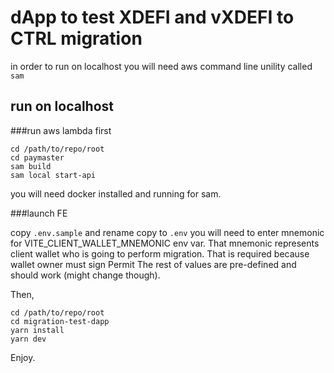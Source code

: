 # dApp to test XDEFI and vXDEFI to CTRL migration

in order to run on localhost you will need aws command line unility called `sam`

## run on localhost

###run aws lambda first

```
cd /path/to/repo/root
cd paymaster
sam build
sam local start-api
```

you will need docker installed and running for sam.

###launch FE

copy `.env.sample` and rename copy to `.env`
you will need to enter mnemonic for VITE_CLIENT_WALLET_MNEMONIC env var.
That mnemonic represents client wallet who is going to perform migration. That is required because wallet owner must sign Permit
The rest of values are pre-defined and should work (might change though).

Then,

```
cd /path/to/repo/root
cd migration-test-dapp
yarn install
yarn dev
```

Enjoy.
